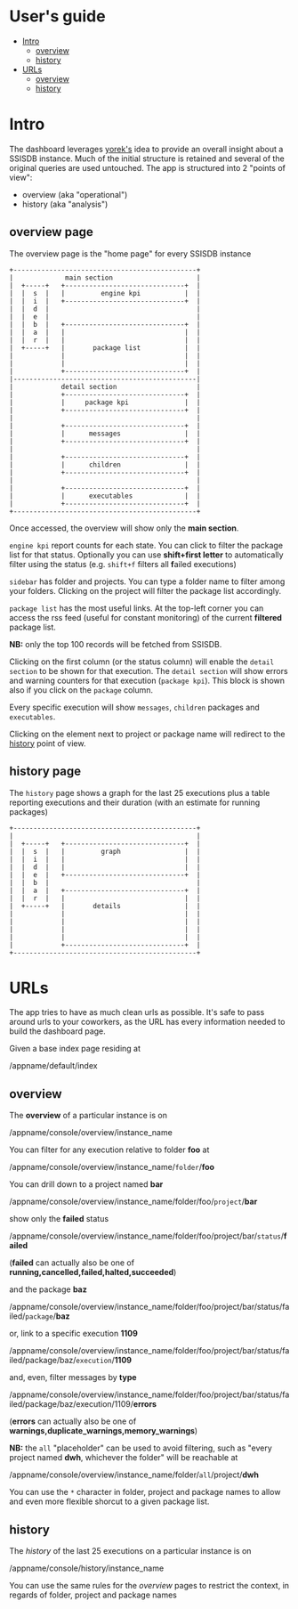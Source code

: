 
# User's guide
 * [Intro](#intro)
   * [overview](#overview-page)
   * [history](#history-page)
 * [URLs](#urls)
   * [overview](#overview)
   * [history](#history)

# Intro
The dashboard leverages [yorek's](https://github.com/yorek/) idea to provide
an overall insight about a SSISDB instance. Much of the initial structure is
retained and several of the original queries are used untouched.
The app is structured into 2 "points of view":

 - overview (aka "operational")
 - history (aka "analysis")

## overview page
The overview page is the "home page" for every SSISDB instance

```
+----------------------------------------------+
|             main section                     |
|  +-----+   +------------------------------+  |
|  |  s  |   |         engine kpi           |  |
|  |  i  |   +------------------------------+  |
|  |  d  |                                     |
|  |  e  |                                     |
|  |  b  |   +------------------------------+  |
|  |  a  |   |                              |  |
|  |  r  |   |                              |  |
|  +-----+   |       package list           |  |
|            |                              |  |
|            |                              |  |
|            +------------------------------+  |
|----------------------------------------------|
|            detail section                    |
|            +------------------------------+  |
|            |     package kpi              |  |
|            +------------------------------+  |
|                                              |
|            +------------------------------+  |
|            |      messages                |  |
|            +------------------------------+  |
|                                              |
|            +------------------------------+  |
|            |      children                |  |
|            +------------------------------+  |
|                                              |
|            +------------------------------+  |
|            |      executables             |  |
|            +------------------------------+  |
+----------------------------------------------+
```
Once accessed, the overview will show only the **main section**.

`engine kpi` report counts for each state. You can click
to filter the package list for that status.
Optionally you can use **shift+first letter** to automatically filter
using the status (e.g. `shift+f` filters all **f**ailed executions)

`sidebar` has folder and projects. You can type a folder name to filter
among your folders. Clicking on the project will filter the package list
accordingly.

`package list` has the most useful links.
At the top-left corner you can access the rss feed (useful for constant monitoring)
of the current **filtered** package list.

**NB:** only the top 100 records will be fetched from SSISDB.

Clicking on the first column (or the status column) will enable the `detail section`
to be shown for that execution.
The `detail section` will show errors and warning counters for that execution
(`package kpi`). This block is shown also if you click on the `package` column.

Every specific execution will show `messages`, `children` packages and `executables`.

Clicking on the <a><i class="fa fa-area-chart"></i></a> element next to project
or package name will redirect to the [history](#history-page) point of view.

## history page
The `history` page shows a graph for the last 25 executions plus a table
reporting executions and their duration (with an estimate for running packages)

```
+----------------------------------------------+
|                                              |
|  +-----+   +------------------------------+  |
|  |  s  |   |         graph                |  |
|  |  i  |   |                              |  |
|  |  d  |   |                              |  |
|  |  e  |   +------------------------------+  |
|  |  b  |                                     |
|  |  a  |   +------------------------------+  |
|  |  r  |   |                              |  |
|  +-----+   |       details                |  |
|            |                              |  |
|            |                              |  |
|            |                              |  |
|            |                              |  |
|            +------------------------------+  |
+----------------------------------------------+
```


# URLs
The app tries to have as much clean urls as possible.
It's safe to pass around urls to your coworkers, as the URL has every information
needed to build the dashboard page.


Given a base index page residing at

/appname/default/index

## overview

The **overview** of a particular instance is on

/appname/console/overview/instance_name

You can filter for any execution relative to folder **foo** at

/appname/console/overview/instance_name/`folder`/**foo**

You can drill down to a project named **bar**

/appname/console/overview/instance_name/folder/foo/`project`/**bar**

show only the **failed** status

/appname/console/overview/instance_name/folder/foo/project/bar/`status`/**failed**

(**failed** can actually also be one of **running,cancelled,failed,halted,succeeded**)

and the package **baz**

/appname/console/overview/instance_name/folder/foo/project/bar/status/failed/`package`/**baz**

or, link to a specific execution **1109**

/appname/console/overview/instance_name/folder/foo/project/bar/status/failed/package/baz/`execution`/**1109**

and, even, filter messages by **type**

/appname/console/overview/instance_name/folder/foo/project/bar/status/failed/package/baz/execution/1109/**errors**

(**errors** can actually also be one of **warnings,duplicate_warnings,memory_warnings**)


**NB:** the `all` "placeholder" can be used to avoid filtering, such as
"every project named **dwh**, whichever the folder"
will be reachable at

/appname/console/overview/instance_name/folder/`all`/project/**dwh**

You can use the `*` character in folder, project and package names to allow
and even more flexible shorcut to a given package list.

## history

The *history* of the last 25 executions on a particular instance is on

/appname/console/history/instance_name

You can use the same rules for the *overview* pages to restrict the context,
in regards of folder, project and package names


